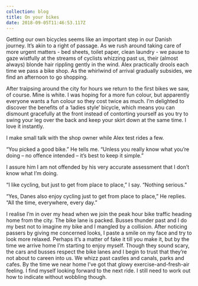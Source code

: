 ```yaml
---
collection: blog
title: On your bikes
date: 2018-09-05T11:46:53.117Z
---
```

Getting our own bicycles seems like an important step in our Danish journey. It’s akin to a right of passage. As we rush around taking care of more urgent matters - bed sheets, toilet paper, clean laundry - we pause to gaze wistfully at the streams of cyclists whizzing past us, their (almost always) blonde hair rippling gently in the wind. Alex practically drools each time we pass a bike shop. As the whirlwind of arrival gradually subsides, we find an afternoon to go shopping.

After traipsing around the city for hours we return to the first bikes we saw, of course. Mine is white. I was hoping for a more fun colour, but apparently everyone wants a fun colour so they cost twice as much. I’m delighted to discover the benefits of a ‘ladies style’ bicycle, which means you can dismount gracefully at the front instead of contorting yourself as you try to swing your leg over the back and keep your skirt down at the same time. I love it instantly.

I make small talk with the shop owner while Alex test rides a few. 

“You picked a good bike.” He tells me. “Unless you really know what you’re doing – no offence intended – it’s best to keep it simple.”

I assure him I am not offended by his very accurate assessment that I don’t know what I’m doing. 

“I like cycling, but just to get from place to place,” I say. “Nothing serious.”

“Yes, Danes also enjoy cycling just to get from place to place,” He replies. “All the time, everywhere, every day.”

I realise I’m in over my head when we join the peak hour bike traffic heading home from the city. The bike lane is packed. Busses thunder past and I do my best not to imagine my bike and I mangled by a collision. After noticing passers by giving me concerned looks, I paste a smile on my face and try to look more relaxed. Perhaps it’s a matter of fake it till you make it, but by the time we arrive home I’m starting to enjoy myself. Though they sound scary, the cars and busses respect the bike lanes and I begin to trust that they’re not about to careen into us. We whizz past castles and canals, parks and cafes. By the time we near home I’ve got that glowy exercise-and-fresh-air feeling. I find myself looking forward to the next ride. I still need to work out how to indicate without wobbling though.

